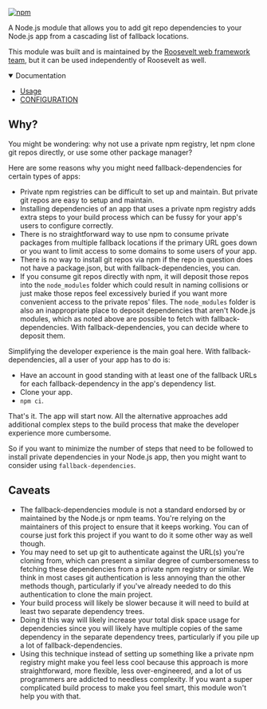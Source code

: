 [![npm](https://img.shields.io/npm/v/fallback-dependencies.svg)](https://www.npmjs.com/package/fallback-dependencies)

A Node.js module that allows you to add git repo dependencies to your Node.js app from a cascading list of fallback locations.

This module was built and is maintained by the [Roosevelt web framework](https://rooseveltframework.org) [team](https://rooseveltframework.org/contributors), but it can be used independently of Roosevelt as well.

<details open>
  <summary>Documentation</summary>
  <ul>
    <li><a href="./USAGE.md">Usage</a></li>
    <li><a href="./CONFIGURATION.md">CONFIGURATION</a></li>
  </ul>
</details>

## Why?

You might be wondering: why not use a private npm registry, let npm clone git repos directly, or use some other package manager?

Here are some reasons why you might need fallback-dependencies for certain types of apps:

- Private npm registries can be difficult to set up and maintain. But private git repos are easy to setup and maintain.
- Installing dependencies of an app that uses a private npm registry adds extra steps to your build process which can be fussy for your app's users to configure correctly.
- There is no straightforward way to use npm to consume private packages from multiple fallback locations if the primary URL goes down or you want to limit access to some domains to some users of your app.
- There is no way to install git repos via npm if the repo in question does not have a package.json, but with fallback-dependencies, you can.
- If you consume git repos directly with npm, it will deposit those repos into the `node_modules` folder which could result in naming collisions or just make those repos feel excessively buried if you want more convenient access to the private repos' files. The `node_modules` folder is also an inappropriate place to deposit dependencies that aren't Node.js modules, which as noted above are possible to fetch with fallback-dependencies. With fallback-dependencies, you can decide where to deposit them.

Simplifying the developer experience is the main goal here. With fallback-dependencies, all a user of your app has to do is:

- Have an account in good standing with at least one of the fallback URLs for each fallback-dependency in the app's dependency list.
- Clone your app.
- `npm ci`.

That's it. The app will start now. All the alternative approaches add additional complex steps to the build process that make the developer experience more cumbersome.

So if you want to minimize the number of steps that need to be followed to install private dependencies in your Node.js app, then you might want to consider using `fallback-dependencies`.

## Caveats

- The fallback-dependencies module is not a standard endorsed by or maintained by the Node.js or npm teams. You're relying on the maintainers of this project to ensure that it keeps working. You can of course just fork this project if you want to do it some other way as well though.
- You may need to set up git to authenticate against the URL(s) you're cloning from, which can present a similar degree of cumbersomeness to fetching these dependencies from a private npm registry or similar. We think in most cases git authentication is less annoying than the other methods though, particularly if you've already needed to do this authentication to clone the main project.
- Your build process will likely be slower because it will need to build at least two separate dependency trees.
- Doing it this way will likely increase your total disk space usage for dependencies since you will likely have multiple copies of the same dependency in the separate dependency trees, particularly if you pile up a lot of fallback-dependencies.
- Using this technique instead of setting up something like a private npm registry might make you feel less cool because this approach is more straightforward, more flexible, less over-engineered, and a lot of us programmers are addicted to needless complexity. If you want a super complicated build process to make you feel smart, this module won't help you with that.
